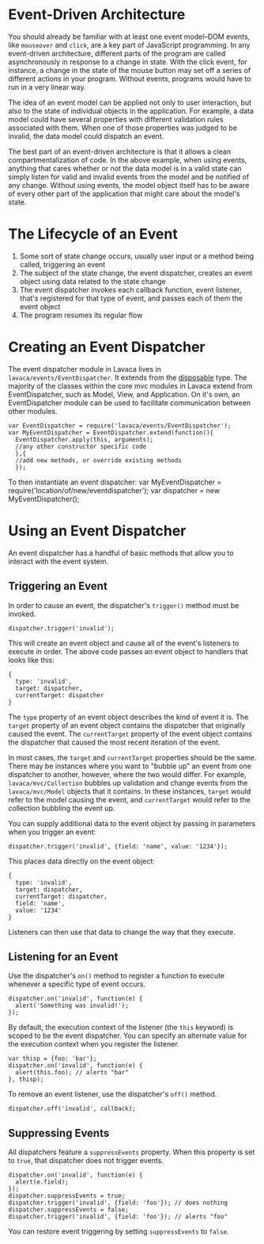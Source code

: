 # Event-Driven Architecture
You should already be familiar with at least one event model–DOM events, like `mouseover` and `click`, are a key part of JavaScript programming. In any event-driven architecture, different parts of the program are called asynchronously in response to a change in state. With the click event, for instance, a change in the state of the mouse button may set off a series of different actions in your program. Without events, programs would have to run in a very linear way.

The idea of an event model can be applied not only to user interaction, but also to the state of individual objects in the application. For example, a data model could have several properties with different validation rules associated with them. When one of those properties was judged to be invalid, the data model could dispatch an event.

The best part of an event-driven architecture is that it allows a clean compartmentalization of code. In the above example, when using events, anything that cares whether or not the data model is in a valid state can simply listen for valid and invalid events from the model and be notified of any change. Without using events, the model object itself has to be aware of every other part of the application that might care about the model's state.

# The Lifecycle of an Event

1. Some sort of state change occurs, usually user input or a method being called, triggering an event
1. The subject of the state change, the event dispatcher, creates an event object using data related to the state change
1. The event dispatcher invokes each callback function, event listener, that's registered for that type of event, and passes each of them the event object
1. The program resumes its regular flow

# Creating an Event Dispatcher
The event dispatcher module in Lavaca lives in `lavaca/events/EventDispatcher`. It extends from the [disposable](Understanding-Disposables) type. The majority of the classes within the core mvc modules in Lavaca extend from EventDispatcher, such as Model, View, and Application. On it's own, an EventDispatcher module can be used to facilitate communication between other modules.  

    var EventDispatcher = require('lavaca/events/EventDispatcher');
    var MyEventDispatcher = EventDispatcher.extend(function(){
      EventDispatcher.apply(this, arguments);
      //any other constructor specific code
      },{
      //add new methods, or override existing methods
      });

To then instantiate an event dispatcher:
    var MyEventDispatcher = require('location/of/new/eventdispatcher');
    var dispatcher = new MyEventDispatcher();

# Using an Event Dispatcher
An event dispatcher has a handful of basic methods that allow you to interact with the event system.

## Triggering an Event
In order to cause an event, the dispatcher's `trigger()` method must be invoked.

    dispatcher.trigger('invalid');

This will create an event object and cause all of the event's listeners to execute in order. The above code passes an event object to handlers that looks like this:

    {
      type: 'invalid',
      target: dispatcher,
      currentTarget: dispatcher
    }

The `type` property of an event object describes the kind of event it is. The `target` property of an event object contains the dispatcher that originally caused the event. The `currentTarget` property of the event object contains the dispatcher that caused the most recent iteration of the event.

In most cases, the `target` and `currentTarget` properties should be the same. There may be instances where you want to "bubble up" an event from one dispatcher to another, however, where the two would differ. For example, `lavaca/mvc/Collection` bubbles up validation and change events from the `lavaca/mvc/Model` objects that it contains. In these instances, `target` would refer to the model causing the event, and `currentTarget` would refer to the collection bubbling the event up.

You can supply additional data to the event object by passing in parameters when you trigger an event:

    dispatcher.trigger('invalid', {field: 'name', value: '1234'});

This places data directly on the event object:

    {
      type: 'invalid',
      target: dispatcher,
      currentTarget: dispatcher,
      field: 'name',
      value: '1234'
    }

Listeners can then use that data to change the way that they execute.

## Listening for an Event
Use the dispatcher's `on()` method to register a function to execute whenever a specific type of event occurs.

    dispatcher.on('invalid', function(e) {
      alert('Something was invalid!');
    });

By default, the execution context of the listener (the `this` keyword) is scoped to be the event dispatcher. You can specify an alternate value for the execution context when you register the listener.

    var thisp = {foo: 'bar'};
    dispatcher.on('invalid', function(e) {
      alert(this.foo); // alerts "bar"
    }, thisp);

To remove an event listener, use the dispatcher's `off()` method.

    dispatcher.off('invalid', callback);

## Suppressing Events
All dispatchers feature a `suppressEvents` property. When this property is set to `true`, that dispatcher does not trigger events.

    dispatcher.on('invalid', function(e) {
      alert(e.field);
    });
    dispatcher.suppressEvents = true;
    dispatcher.trigger('invalid', {field: 'foo'}); // does nothing
    dispatcher.suppressEvents = false;
    dispatcher.trigger('invalid', {field: 'foo'}); // alerts "foo"

You can restore event triggering by setting `suppressEvents` to `false`.